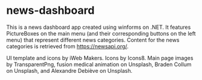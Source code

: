 # news-dashboard

This is a news dashboard app created using winforms on .NET. It features PictureBoxes on the main menu (and their corresponding buttons on the left menu) that represent different news categories. Content for the news categories is retrieved from https://newsapi.org/.

UI template and icons by iWeb Makers.
Icons by Icons8.
Main page images by TransparentPng, fusion medical animation on Unsplash, Braden Collum on Unsplash, and Alexandre Debiève on Unsplash.
